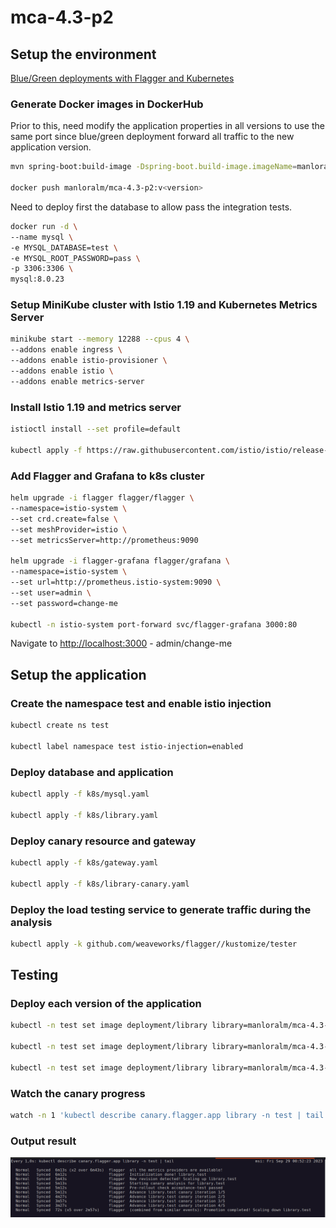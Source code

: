 # mca-4.3-p2

## Setup the environment

[Blue/Green deployments with Flagger and Kubernetes](https://fluxcd.io/flagger/tutorials/kubernetes-blue-green/)

### Generate Docker images in DockerHub

Prior to this, need modify the application properties in all versions to use the same port since blue/green deployment forward all traffic to the new application version.

``` bash
mvn spring-boot:build-image -Dspring-boot.build-image.imageName=manloralm/mca-4.3-p2:v<version>

docker push manloralm/mca-4.3-p2:v<version>
```

Need to deploy first the database to allow pass the integration tests.

``` bash
docker run -d \
--name mysql \
-e MYSQL_DATABASE=test \
-e MYSQL_ROOT_PASSWORD=pass \
-p 3306:3306 \
mysql:8.0.23
```

### Setup MiniKube cluster with Istio 1.19 and Kubernetes Metrics Server

``` bash
minikube start --memory 12288 --cpus 4 \
--addons enable ingress \
--addons enable istio-provisioner \
--addons enable istio \
--addons enable metrics-server
```

### Install Istio 1.19 and metrics server

``` bash
istioctl install --set profile=default

kubectl apply -f https://raw.githubusercontent.com/istio/istio/release-1.19/samples/addons/prometheus.yaml

```

### Add Flagger and Grafana to k8s cluster

``` bash
helm upgrade -i flagger flagger/flagger \
--namespace=istio-system \
--set crd.create=false \
--set meshProvider=istio \
--set metricsServer=http://prometheus:9090

helm upgrade -i flagger-grafana flagger/grafana \
--namespace=istio-system \
--set url=http://prometheus.istio-system:9090 \
--set user=admin \
--set password=change-me

kubectl -n istio-system port-forward svc/flagger-grafana 3000:80

```

Navigate to <http://localhost:3000> - admin/change-me

## Setup the application

### Create the namespace test and enable istio injection

``` bash
kubectl create ns test

kubectl label namespace test istio-injection=enabled

```

### Deploy database and application

``` bash
kubectl apply -f k8s/mysql.yaml

kubectl apply -f k8s/library.yaml
```

### Deploy canary resource and gateway

``` bash
kubectl apply -f k8s/gateway.yaml

kubectl apply -f k8s/library-canary.yaml
```

### Deploy the load testing service to generate traffic during the analysis

``` bash
kubectl apply -k github.com/weaveworks/flagger//kustomize/tester
```

## Testing

### Deploy each version of the application

``` bash
kubectl -n test set image deployment/library library=manloralm/mca-4.3-p2:v2

kubectl -n test set image deployment/library library=manloralm/mca-4.3-p2:v3

kubectl -n test set image deployment/library library=manloralm/mca-4.3-p2:v4
```

### Watch the canary progress

``` bash
watch -n 1 'kubectl describe canary.flagger.app library -n test | tail'
```

### Output result

![Output result](promotion.png)
